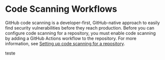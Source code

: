 # Code Scanning Workflows

GitHub code scanning is a developer-first, GitHub-native approach to easily find security vulnerabilities before they reach production. Before you can configure code scanning for a repository, you must enable code scanning by adding a GitHub Actions workflow to the repository. For more information, see [Setting up code scanning for a repository](https://docs.github.com/en/code-security/secure-coding/setting-up-code-scanning-for-a-repository).

teste
